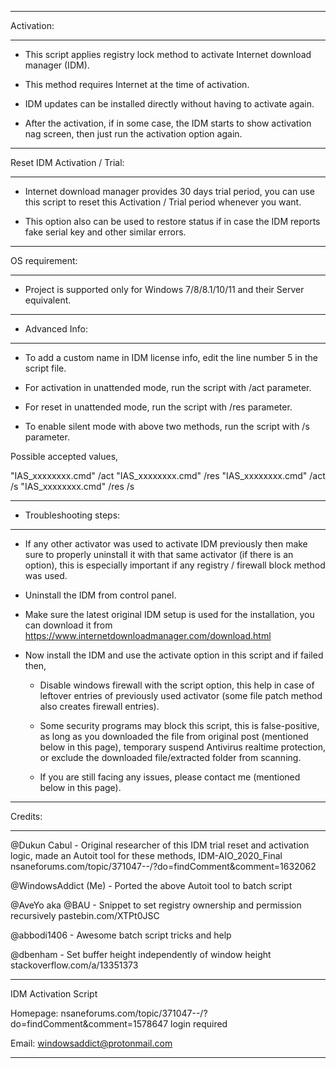 _________________________________

   Activation:
_________________________________

 - This script applies registry lock method to activate Internet download manager (IDM).

 - This method requires Internet at the time of activation.

 - IDM updates can be installed directly without having to activate again.

 - After the activation, if in some case, the IDM starts to show activation nag screen, 
   then just run the activation option again.

_________________________________

   Reset IDM Activation / Trial:
_________________________________

 - Internet download manager provides 30 days trial period, you can use this script to 
   reset this Activation / Trial period whenever you want.
 
 - This option also can be used to restore status if in case the IDM reports fake serial
   key and other similar errors.

_________________________________

   OS requirement:
_________________________________

 - Project is supported only for Windows 7/8/8.1/10/11 and their Server equivalent.

_________________________________

 - Advanced Info:
_________________________________

   - To add a custom name in IDM license info, edit the line number 5 in the script file.

   - For activation in unattended mode, run the script with /act parameter.
   - For reset in unattended mode, run the script with /res parameter.
   - To enable silent mode with above two methods, run the script with /s parameter.

Possible accepted values,

"IAS_xxxxxxxx.cmd" /act
"IAS_xxxxxxxx.cmd" /res
"IAS_xxxxxxxx.cmd" /act /s
"IAS_xxxxxxxx.cmd" /res /s

_________________________________

 - Troubleshooting steps:
_________________________________

   - If any other activator was used to activate IDM previously then make sure to properly
     uninstall it with that same activator (if there is an option), this is especially important
     if any registry / firewall block method was used.

   - Uninstall the IDM from control panel.

   - Make sure the latest original IDM setup is used for the installation,
     you can download it from https://www.internetdownloadmanager.com/download.html

   - Now install the IDM and use the activate option in this script and if failed then,

     - Disable windows firewall with the script option, this help in case of leftover entries of
       previously used activator (some file patch method also creates firewall entries).

     - Some security programs may block this script, this is false-positive, as long as you 
       downloaded the file from original post (mentioned below in this page), temporary suspend
       Antivirus realtime protection, or exclude the downloaded file/extracted folder from scanning.

     - If you are still facing any issues, please contact me (mentioned below in this page).

____________________________________________________________________________________________________

   Credits:
____________________________________________________________________________________________________

   @Dukun Cabul        - Original researcher of this IDM trial reset and activation logic,
                         made an Autoit tool for these methods, IDM-AIO_2020_Final
                         nsaneforums.com/topic/371047--/?do=findComment&comment=1632062
                         
   @WindowsAddict (Me) - Ported the above Autoit tool to batch script

   @AveYo aka @BAU     - Snippet to set registry ownership and permission recursively
                         pastebin.com/XTPt0JSC

   @abbodi1406         - Awesome batch script tricks and help

   @dbenham            - Set buffer height independently of window height
                         stackoverflow.com/a/13351373

_________________________________

   IDM Activation Script
   
   Homepage: nsaneforums.com/topic/371047--/?do=findComment&comment=1578647
             login required
   
   Email:    windowsaddict@protonmail.com

____________________________________________________________________________________________________
